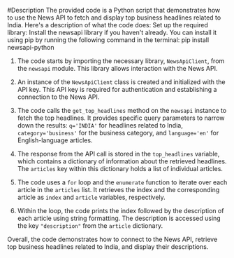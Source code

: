 #Description
The provided code is a Python script that demonstrates how to use the News API to fetch and display top business headlines related to India. 
Here's a description of what the code does:
Set up the required library: Install the newsapi library if you haven't already. You can install it using pip by running the following command in the terminal:
pip install newsapi-python


1. The code starts by importing the necessary library, `NewsApiClient`, from the `newsapi` module. This library allows interaction with the News API.

2. An instance of the `NewsApiClient` class is created and initialized with the API key. This API key is required for authentication and establishing a connection to the News API.

3. The code calls the `get_top_headlines` method on the `newsapi` instance to fetch the top headlines. It provides specific query parameters to narrow down the results: `q='INDIA'` for headlines related to India, `category='business'` for the business category, and `language='en'` for English-language articles.

4. The response from the API call is stored in the `top_headlines` variable, which contains a dictionary of information about the retrieved headlines. The `articles` key within this dictionary holds a list of individual articles.

5. The code uses a `for` loop and the `enumerate` function to iterate over each article in the `articles` list. It retrieves the index and the corresponding article as `index` and `article` variables, respectively.

6. Within the loop, the code prints the index followed by the description of each article using string formatting. The description is accessed using the key `"description"` from the `article` dictionary.

Overall, the code demonstrates how to connect to the News API, retrieve top business headlines related to India, and display their descriptions.
